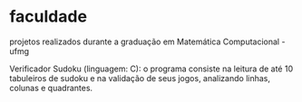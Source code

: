 # faculdade
projetos realizados durante a graduação em Matemática Computacional - ufmg


Verificador Sudoku (linguagem: C): o programa consiste na leitura de até 10 tabuleiros de sudoku e na validação de seus jogos, analizando linhas, colunas e quadrantes.
